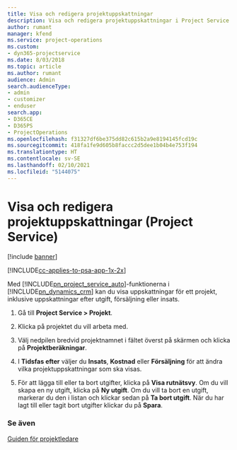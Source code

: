 ```yaml
---
title: Visa och redigera projektuppskattningar
description: Visa och redigera projektuppskattningar i Project Service Automation
author: rumant
manager: kfend
ms.service: project-operations
ms.custom:
- dyn365-projectservice
ms.date: 8/03/2018
ms.topic: article
ms.author: rumant
audience: Admin
search.audienceType:
- admin
- customizer
- enduser
search.app:
- D365CE
- D365PS
- ProjectOperations
ms.openlocfilehash: f31327df6be375dd82c615b2a9e8194145fcd19c
ms.sourcegitcommit: 418fa1fe9d605b8faccc2d5dee1b04b4e753f194
ms.translationtype: HT
ms.contentlocale: sv-SE
ms.lasthandoff: 02/10/2021
ms.locfileid: "5144075"
---
```

# <a name="view-and-edit-project-estimates-project-service"></a>Visa och redigera projektuppskattningar (Project Service)

[!include [banner](../includes/psa-now-project-operations.md)]

[!INCLUDE[cc-applies-to-psa-app-1x-2x](../includes/cc-applies-to-psa-app-1x-2x.md)]

Med [!INCLUDE[pn_project_service_auto](../includes/pn-project-service-auto.md)]-funktionerna i [!INCLUDE[pn_dynamics_crm](../includes/pn-dynamics-crm.md)] kan du visa uppskattningar för ett projekt, inklusive uppskattningar efter utgift, försäljning eller insats.  
  
1.  Gå till **Project Service > Projekt**.  
  
2.  Klicka på projektet du vill arbeta med.  
  
3.  Välj nedpilen bredvid projektnamnet i fältet överst på skärmen och klicka på **Projektberäkningar**.  
  
4.  I **Tidsfas efter** väljer du **Insats**, **Kostnad** eller **Försäljning** för att ändra vilka projektuppskattningar som ska visas.  
  
5.  För att lägga till eller ta bort utgifter, klicka på **Visa rutnätsvy**. Om du vill skapa en ny utgift, klicka på **Ny utgift**. Om du vill ta bort en utgift, markerar du den i listan och klickar sedan på **Ta bort utgift**. När du har lagt till eller tagit bort utgifter klickar du på **Spara**.  
  
### <a name="see-also"></a>Se även  
 [Guiden för projektledare](../psa/project-manager-guide.md)
